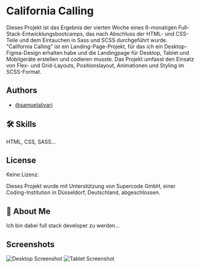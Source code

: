 
# California Calling


Dieses Projekt ist das Ergebnis der vierten Woche eines 6-monatigen Full-Stack-Entwicklungsbootcamps, das nach Abschluss der HTML- und CSS-Teile und dem Eintauchen in Sass und SCSS durchgeführt wurde. "California Calling" ist ein Landing-Page-Projekt, für das ich ein Desktop-Figma-Design erhalten habe und die Landingpage für Desktop, Tablet und Mobilgeräte erstellen und codieren musste. Das Projekt umfasst den Einsatz von Flex- und Grid-Layouts, Positionslayout, Animationen und Styling im SCSS-Format.


## Authors

- [@samuelaliyari](https://github.com/samuelaliyari)


## 🛠 Skills
HTML, CSS, SASS...


## License

Keine Lizenz.

Dieses Projekt wurde mit Unterstützung von Supercode GmbH, einer Coding-Institution in Düsseldorf, Deutschland, abgeschlossen.


## 🚀 About Me
Ich bin dabei full stack developer zu werden...


## Screenshots

![Desktop Screenshot](https://imageupload.io/ib/HVn0a4OrguMnXfs_1697989854.png)
![Tablet Screenshot](https://api.pikwy.com/web/653545c0c3dbf672d3359133.png)


